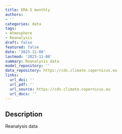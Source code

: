 ```yaml
---
title: ERA-5 monthly
authors:
- ''
categories: data
tags:
- Atmosphere
- Reanalysis
draft: false
featured: false
date: '2023-11-08'
lastmod: '2023-11-08'
summary: Reanalysis data
model_repository: ''
data_repository: https://cds.climate.copernicus.eu
links:
  url_doi: ''
  url_pdf: ''
  url_source: https://cds.climate.copernicus.eu
  url_docs: ''
---
```


## Description

Reanalysis data

